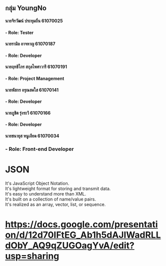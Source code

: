 ## กลุ่ม YoungNo
#### นายจิรวัฒน์ ประทุมถิ่น 61070025
#### - Role: Tester
#### นายรามิล อาจหาญ 61070187
#### - Role: Developer
#### นายฤทธิไกร สกุลไพศาวารี 61070191
#### - Role: Project Management
#### นายพัสกร อรุณสดใส 61070141
#### - Role: Developer
#### นายภูชิต รุ่งระวิ 61070166
#### - Role: Developer
#### นายชนายุส หนูเอียด 61070034
### - Role: Front-end Developer

# JSON
 It's JavaScript Object Notation.  
 It's lightweight format for storing and transmit data.  
 It's easy to understand more than XML.<br>
 It's built on a collection of name/value pairs. <br>
 It's realized as an array, vector, list, or sequence.<br>
 
 # https://docs.google.com/presentation/d/12d70IFtEG_Ab1h5dAJIWadRLLdObY_AQ9qZUGOagYvA/edit?usp=sharing
